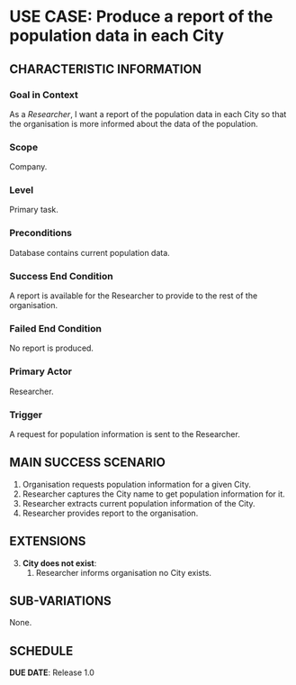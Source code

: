 # USE CASE: Produce a report of the population data in each City

## CHARACTERISTIC INFORMATION

### Goal in Context

As a *Researcher*, I want a report of the population data in each City so that the organisation is more informed about the data of the population.

### Scope

Company.

### Level

Primary task.

### Preconditions

Database contains current population data.

### Success End Condition

A report is available for the Researcher to provide to the rest of the organisation.

### Failed End Condition

No report is produced.

### Primary Actor

Researcher.

### Trigger

A request for population information is sent to the Researcher.

## MAIN SUCCESS SCENARIO

1. Organisation requests population information for a given City.
2. Researcher captures the City name to get population information for it.
3. Researcher extracts current population information of the City. 
4. Researcher provides report to the organisation.

## EXTENSIONS

3. **City does not exist**:
    1. Researcher informs organisation no City exists.

## SUB-VARIATIONS

None.

## SCHEDULE

**DUE DATE**: Release 1.0
